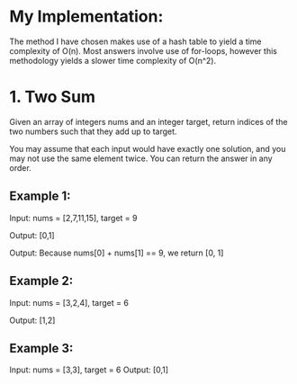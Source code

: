 # My Implementation:
The method I have chosen makes use of a hash table to yield a time complexity of O(n). Most answers involve use of for-loops, however this methodology yields a slower time complexity of O(n^2).

# 1. Two Sum

Given an array of integers nums and an integer target, return indices of the two numbers such that they add up to target.

You may assume that each input would have exactly one solution, and you may not use the same element twice.
You can return the answer in any order.

 

## Example 1:
Input: nums = [2,7,11,15], target = 9

Output: [0,1] 

Output: Because nums[0] + nums[1] == 9, we return [0, 1]

## Example 2:
Input: nums = [3,2,4], target = 6

Output: [1,2]

## Example 3:
Input: nums = [3,3], target = 6
Output: [0,1]
 
